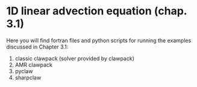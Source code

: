 # 1D linear advection equation (chap. 3.1)

Here you will find fortran files and python scripts for running the examples discussed in Chapter 3.1:

1. classic clawpack (solver provided by clawpack)
2. AMR clawpack
3. pyclaw
4. sharpclaw
